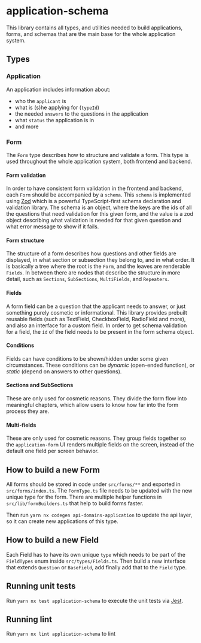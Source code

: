 # application-schema

This library contains all types, and utilities needed to build applications, forms, and schemas that are the main base for the whole application system.

## Types

### Application

An application includes information about:

- who the `applicant` is
- what is (s)he applying for (`typeId`)
- the needed `answers` to the questions in the application
- what `status` the application is in
- and more

### Form

The `Form` type describes how to structure and validate a form. This type is used throughout the whole application system, both frontend and backend.

#### Form validation

In order to have consistent form validation in the frontend and backend, each `Form` should be accompanied by a `schema`. This `schema` is implemented using [Zod](https://github.com/vriad/zod) which is a powerful TypeScript-first schema declaration and validation library. The schema is an object, where the keys are the ids of all the questions that need validation for this given form, and the value is a zod object describing what validation is needed for that given question and what error message to show if it fails.

#### Form structure

The structure of a form describes how questions and other fields are displayed, in what section or subsection they belong to, and in what order. It is basically a tree where the root is the `Form`, and the leaves are renderable `Fields`. In between there are nodes that describe the structure in more detail, such as `Sections`, `SubSections`, `MultiFields`, and `Repeaters`.

#### Fields

A form field can be a question that the applicant needs to answer, or just something purely cosmetic or informational. This library provides prebuilt reusable fields (such as TextField, CheckboxField, RadioField and more), and also an interface for a custom field. In order to get schema validation for a field, the `id` of the field needs to be present in the form schema object.

#### Conditions

Fields can have conditions to be shown/hidden under some given circumstances. These conditions can be _dynamic_ (open-ended function), or _static_ (depend on answers to other questions).

#### Sections and SubSections

These are only used for cosmetic reasons. They divide the form flow into meaningful chapters, which allow users to know how far into the form process they are.

#### Multi-fields

These are only used for cosmetic reasons. They group fields together so the `application-form` UI renders multiple fields on the screen, instead of the default one field per screen behavior.

## How to build a new Form

All forms should be stored in code under `src/forms/**` and exported in `src/forms/index.ts`. The `FormType.ts` file needs to be updated with the new unique type for the form. There are multiple helper functions in `src/lib/formBuilders.ts` that help to build forms faster.

Then run `yarn nx codegen api-domains-application` to update the api layer, so it can create new applications of this type.

## How to build a new Field

Each Field has to have its own unique `type` which needs to be part of the `FieldTypes` enum inside `src/types/Fields.ts`. Then build a new interface that extends `Question` or `BaseField`, add finally add that to the `Field` type.

## Running unit tests

Run `yarn nx test application-schema` to execute the unit tests via [Jest](https://jestjs.io).

## Running lint

Run `yarn nx lint application-schema` to lint
